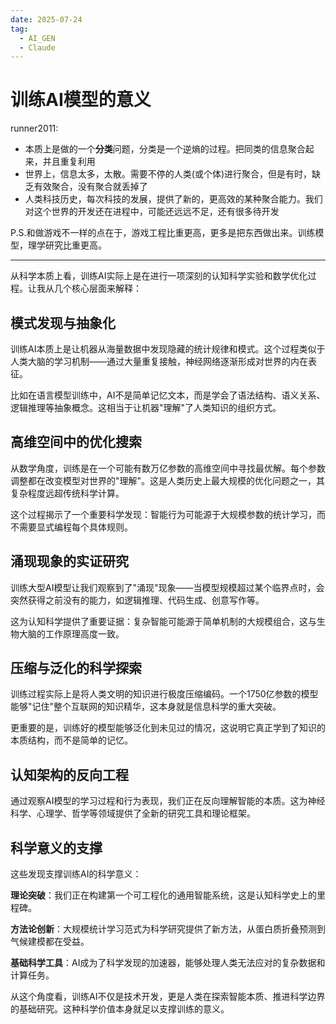 ```yaml
---
date: 2025-07-24
tag:
  - AI_GEN
  - Claude
---
```


# 训练AI模型的意义

runner2011:
- 本质上是做的一个**分类**问题，分类是一个逆熵的过程。把同类的信息聚合起来，并且重复利用
- 世界上，信息太多，太散。需要不停的人类(或个体)进行聚合，但是有时，缺乏有效聚合，没有聚合就丢掉了
- 人类科技历史，每次科技的发展，提供了新的，更高效的某种聚合能力。我们对这个世界的开发还在进程中，可能还远远不足，还有很多待开发

P.S.和做游戏不一样的点在于，游戏工程比重更高，更多是把东西做出来。训练模型，理学研究比重更高。

---
从科学本质上看，训练AI实际上是在进行一项深刻的认知科学实验和数学优化过程。让我从几个核心层面来解释：

## 模式发现与抽象化

训练AI本质上是让机器从海量数据中发现隐藏的统计规律和模式。这个过程类似于人类大脑的学习机制——通过大量重复接触，神经网络逐渐形成对世界的内在表征。

比如在语言模型训练中，AI不是简单记忆文本，而是学会了语法结构、语义关系、逻辑推理等抽象概念。这相当于让机器"理解"了人类知识的组织方式。

## 高维空间中的优化搜索

从数学角度，训练是在一个可能有数万亿参数的高维空间中寻找最优解。每个参数调整都在改变模型对世界的"理解"。这是人类历史上最大规模的优化问题之一，其复杂程度远超传统科学计算。

这个过程揭示了一个重要科学发现：智能行为可能源于大规模参数的统计学习，而不需要显式编程每个具体规则。

## 涌现现象的实证研究

训练大型AI模型让我们观察到了"涌现"现象——当模型规模超过某个临界点时，会突然获得之前没有的能力，如逻辑推理、代码生成、创意写作等。

这为认知科学提供了重要证据：复杂智能可能源于简单机制的大规模组合，这与生物大脑的工作原理高度一致。

## 压缩与泛化的科学探索

训练过程实际上是将人类文明的知识进行极度压缩编码。一个1750亿参数的模型能够"记住"整个互联网的知识精华，这本身就是信息科学的重大突破。

更重要的是，训练好的模型能够泛化到未见过的情况，这说明它真正学到了知识的本质结构，而不是简单的记忆。

## 认知架构的反向工程

通过观察AI模型的学习过程和行为表现，我们正在反向理解智能的本质。这为神经科学、心理学、哲学等领域提供了全新的研究工具和理论框架。

## 科学意义的支撑

这些发现支撑训练AI的科学意义：

**理论突破**：我们正在构建第一个可工程化的通用智能系统，这是认知科学史上的里程碑。

**方法论创新**：大规模统计学习范式为科学研究提供了新方法，从蛋白质折叠预测到气候建模都在受益。

**基础科学工具**：AI成为了科学发现的加速器，能够处理人类无法应对的复杂数据和计算任务。

从这个角度看，训练AI不仅是技术开发，更是人类在探索智能本质、推进科学边界的基础研究。这种科学价值本身就足以支撑训练的意义。

